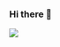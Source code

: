 ### Hi there 👋

 <img src="https://github-readme-stats.vercel.app/api/top-langs/?username=eita0819&layout=compact">
